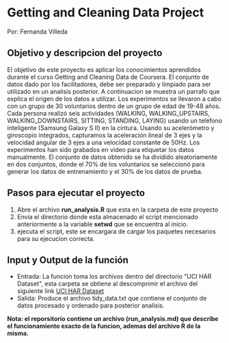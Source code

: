 # Getting and Cleaning Data Project 
Por: Fernanda Villeda

## Objetivo y descripcion del proyecto

El objetivo de este proyecto es aplicar los conocimientos aprendidos durante el curso Getting and Cleaning Data de Coursera. El conjunto de datos dado por los facilitadores, debe ser preparado y limpiado para ser utilizado en un analisis posterior. A continuacion se muestra un parrafo que explica el origen de los datos a utilizar. 
Los experimentos se llevaron a cabo con un grupo de 30 voluntarios dentro de un grupo de edad de 19-48 años. Cada persona realizó seis actividades (WALKING, WALKING_UPSTAIRS, WALKING_DOWNSTAIRS, SITTING, STANDING, LAYING) usando un teléfono inteligente (Samsung Galaxy S II) en la cintura. Usando su acelerómetro y giroscopio integrados, capturamos la aceleración lineal de 3 ejes y la velocidad angular de 3 ejes a una velocidad constante de 50Hz. Los experimentos han sido grabados en video para etiquetar los datos manualmente. El conjunto de datos obtenido se ha dividido aleatoriamente en dos conjuntos, donde el 70% de los voluntarios se seleccionó para generar los datos de entrenamiento y el 30% de los datos de prueba.

## Pasos para ejecutar el proyecto
1. Abre el archivo **run_analysis.R** que esta en la carpeta de este proyecto
2. Envia el directorio donde esta almacenado el script mencionado anteriormente a la variable **setwd** que se encuentra al inicio. 
3. ejecuta el script, este se encargara de cargar los paquetes necesarios para su ejecucion correcta. 

## Input y Output de la función
* Entrada: La funcion toma los archivos dentro del directorio "UCI HAR Dataset", esta carpeta se obtiene al descomprimir el archivo del siguiente link [UCI HAR Dataset](http://archive.ics.uci.edu/ml/datasets/Human+Activity+Recognition+Using+Smartphones)
* Salida: Produce el archivo tidy_data.txt que contiene el conjunto de datos procesado y ordenado para posterior analisis. 

**Nota: el reporsitorio contiene un archivo (run_analysis.md) que describe el funcionamiento exacto de la funcion, ademas del archivo R de la misma.**
